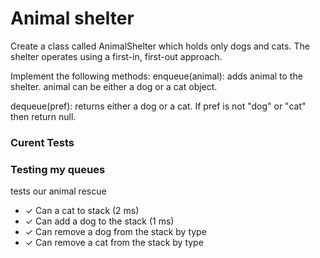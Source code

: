 # Animal shelter

Create a class called AnimalShelter which holds only dogs and cats. The shelter operates using a first-in, first-out approach.

Implement the following methods:
enqueue(animal): adds animal to the shelter. animal can be either a dog or a cat object.

dequeue(pref): returns either a dog or a cat. If pref is not "dog" or "cat" then return null.

### Curent Tests

### Testing my queues

tests our animal rescue

-    ✓ Can a cat to stack (2 ms)
-    ✓ Can add a dog to the stack (1 ms)
-    ✓ Can remove a dog from the stack by type
-    ✓ Can remove a cat from the stack by type


